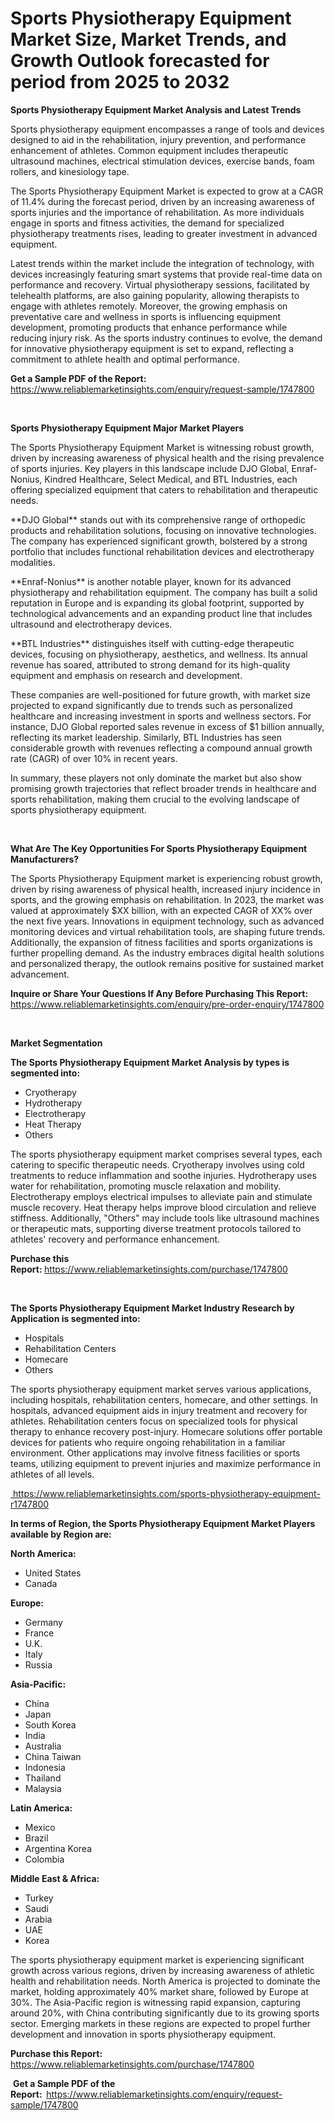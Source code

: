 <p><h1>Sports Physiotherapy Equipment Market Size, Market Trends, and Growth Outlook forecasted for period from 2025 to 2032</h1></p><p><strong>Sports Physiotherapy Equipment Market Analysis and Latest Trends</strong></p>
<p><p>Sports physiotherapy equipment encompasses a range of tools and devices designed to aid in the rehabilitation, injury prevention, and performance enhancement of athletes. Common equipment includes therapeutic ultrasound machines, electrical stimulation devices, exercise bands, foam rollers, and kinesiology tape. </p><p>The Sports Physiotherapy Equipment Market is expected to grow at a CAGR of 11.4% during the forecast period, driven by an increasing awareness of sports injuries and the importance of rehabilitation. As more individuals engage in sports and fitness activities, the demand for specialized physiotherapy treatments rises, leading to greater investment in advanced equipment. </p><p>Latest trends within the market include the integration of technology, with devices increasingly featuring smart systems that provide real-time data on performance and recovery. Virtual physiotherapy sessions, facilitated by telehealth platforms, are also gaining popularity, allowing therapists to engage with athletes remotely. Moreover, the growing emphasis on preventative care and wellness in sports is influencing equipment development, promoting products that enhance performance while reducing injury risk. As the sports industry continues to evolve, the demand for innovative physiotherapy equipment is set to expand, reflecting a commitment to athlete health and optimal performance.</p></p>
<p><strong>Get a Sample PDF of the Report:&nbsp;</strong> <a href="https://www.reliablemarketinsights.com/enquiry/request-sample/1747800?utm_campaign=2193&utm_medium=2&utm_source=Github&utm_content=ia&utm_term=16042025&utm_id=sports-physiotherapy-equipment">https://www.reliablemarketinsights.com/enquiry/request-sample/1747800</a></p>
<p>&nbsp;</p>
<p><strong>Sports Physiotherapy Equipment Major Market Players</strong></p>
<p><p>The Sports Physiotherapy Equipment Market is witnessing robust growth, driven by increasing awareness of physical health and the rising prevalence of sports injuries. Key players in this landscape include DJO Global, Enraf-Nonius, Kindred Healthcare, Select Medical, and BTL Industries, each offering specialized equipment that caters to rehabilitation and therapeutic needs.</p><p>**DJO Global** stands out with its comprehensive range of orthopedic products and rehabilitation solutions, focusing on innovative technologies. The company has experienced significant growth, bolstered by a strong portfolio that includes functional rehabilitation devices and electrotherapy modalities.</p><p>**Enraf-Nonius** is another notable player, known for its advanced physiotherapy and rehabilitation equipment. The company has built a solid reputation in Europe and is expanding its global footprint, supported by technological advancements and an expanding product line that includes ultrasound and electrotherapy devices.</p><p>**BTL Industries** distinguishes itself with cutting-edge therapeutic devices, focusing on physiotherapy, aesthetics, and wellness. Its annual revenue has soared, attributed to strong demand for its high-quality equipment and emphasis on research and development.</p><p>These companies are well-positioned for future growth, with market size projected to expand significantly due to trends such as personalized healthcare and increasing investment in sports and wellness sectors. For instance, DJO Global reported sales revenue in excess of $1 billion annually, reflecting its market leadership. Similarly, BTL Industries has seen considerable growth with revenues reflecting a compound annual growth rate (CAGR) of over 10% in recent years.</p><p>In summary, these players not only dominate the market but also show promising growth trajectories that reflect broader trends in healthcare and sports rehabilitation, making them crucial to the evolving landscape of sports physiotherapy equipment.</p></p>
<p>&nbsp;</p>
<p><strong>What Are The Key Opportunities For Sports Physiotherapy Equipment Manufacturers?</strong></p>
<p><p>The Sports Physiotherapy Equipment market is experiencing robust growth, driven by rising awareness of physical health, increased injury incidence in sports, and the growing emphasis on rehabilitation. In 2023, the market was valued at approximately $XX billion, with an expected CAGR of XX% over the next five years. Innovations in equipment technology, such as advanced monitoring devices and virtual rehabilitation tools, are shaping future trends. Additionally, the expansion of fitness facilities and sports organizations is further propelling demand. As the industry embraces digital health solutions and personalized therapy, the outlook remains positive for sustained market advancement.</p></p>
<p><strong>Inquire or Share Your Questions If Any Before Purchasing This Report:</strong> <a href="https://www.reliablemarketinsights.com/enquiry/pre-order-enquiry/1747800?utm_campaign=2193&utm_medium=2&utm_source=Github&utm_content=ia&utm_term=16042025&utm_id=sports-physiotherapy-equipment">https://www.reliablemarketinsights.com/enquiry/pre-order-enquiry/1747800</a></p>
<p>&nbsp;</p>
<p><strong>Market Segmentation</strong></p>
<p><strong>The Sports Physiotherapy Equipment Market Analysis by types is segmented into:</strong></p>
<p><ul><li>Cryotherapy</li><li>Hydrotherapy</li><li>Electrotherapy</li><li>Heat Therapy</li><li>Others</li></ul></p>
<p><p>The sports physiotherapy equipment market comprises several types, each catering to specific therapeutic needs. Cryotherapy involves using cold treatments to reduce inflammation and soothe injuries. Hydrotherapy uses water for rehabilitation, promoting muscle relaxation and mobility. Electrotherapy employs electrical impulses to alleviate pain and stimulate muscle recovery. Heat therapy helps improve blood circulation and relieve stiffness. Additionally, "Others" may include tools like ultrasound machines or therapeutic mats, supporting diverse treatment protocols tailored to athletes' recovery and performance enhancement.</p></p>
<p><strong>Purchase this Report:&nbsp;</strong><a href="https://www.reliablemarketinsights.com/purchase/1747800?utm_campaign=2193&utm_medium=2&utm_source=Github&utm_content=ia&utm_term=16042025&utm_id=sports-physiotherapy-equipment">https://www.reliablemarketinsights.com/purchase/1747800</a></p>
<p>&nbsp;</p>
<p><strong>The Sports Physiotherapy Equipment Market Industry Research by Application is segmented into:</strong></p>
<p><ul><li>Hospitals</li><li>Rehabilitation Centers</li><li>Homecare</li><li>Others</li></ul></p>
<p><p>The sports physiotherapy equipment market serves various applications, including hospitals, rehabilitation centers, homecare, and other settings. In hospitals, advanced equipment aids in injury treatment and recovery for athletes. Rehabilitation centers focus on specialized tools for physical therapy to enhance recovery post-injury. Homecare solutions offer portable devices for patients who require ongoing rehabilitation in a familiar environment. Other applications may involve fitness facilities or sports teams, utilizing equipment to prevent injuries and maximize performance in athletes of all levels.</p></p>
<p><a href="https://www.reliablemarketinsights.com/sports-physiotherapy-equipment-r1747800?utm_campaign=2193&utm_medium=2&utm_source=Github&utm_content=ia&utm_term=16042025&utm_id=sports-physiotherapy-equipment">&nbsp;https://www.reliablemarketinsights.com/sports-physiotherapy-equipment-r1747800</a></p>
<p><strong>In terms of Region, the Sports Physiotherapy Equipment Market Players available by Region are:</strong></p>
<p>
    <p> <strong> North America: </strong>
        <ul>
            <li>United States</li>
            <li>Canada</li>
        </ul>
        </p> 
    <p> <strong> Europe: </strong>
        <ul>
            <li>Germany</li>
            <li>France</li>
            <li>U.K.</li>
            <li>Italy</li>
            <li>Russia</li>
        </ul>
        </p> 
    <p> <strong> Asia-Pacific: </strong>
        <ul>
            <li>China</li>
            <li>Japan</li>
            <li>South Korea</li>
            <li>India</li>
            <li>Australia</li>
            <li>China Taiwan</li>
            <li>Indonesia</li>
            <li>Thailand</li>
            <li>Malaysia</li>
        </ul>
        </p> 
    <p> <strong> Latin America: </strong>
        <ul>
            <li>Mexico</li>
            <li>Brazil</li>
            <li>Argentina Korea</li>
            <li>Colombia</li>
        </ul>
        </p> 
    <p> <strong> Middle East & Africa: </strong>
        <ul>
            <li>Turkey</li>
            <li>Saudi</li>
            <li>Arabia</li>
            <li>UAE</li>
            <li>Korea</li>
        </ul>
    </p>
    </p>
<p><p>The sports physiotherapy equipment market is experiencing significant growth across various regions, driven by increasing awareness of athletic health and rehabilitation needs. North America is projected to dominate the market, holding approximately 40% market share, followed by Europe at 30%. The Asia-Pacific region is witnessing rapid expansion, capturing around 20%, with China contributing significantly due to its growing sports sector. Emerging markets in these regions are expected to propel further development and innovation in sports physiotherapy equipment.</p></p>
<p><strong>Purchase this Report: </strong><a href="https://www.reliablemarketinsights.com/purchase/1747800?utm_campaign=2193&utm_medium=2&utm_source=Github&utm_content=ia&utm_term=16042025&utm_id=sports-physiotherapy-equipment">https://www.reliablemarketinsights.com/purchase/1747800</a></p>
<p>&nbsp;<strong>Get a Sample PDF of the Report:&nbsp;&nbsp;</strong><a href="https://www.reliablemarketinsights.com/enquiry/request-sample/1747800?utm_campaign=2193&utm_medium=2&utm_source=Github&utm_content=ia&utm_term=16042025&utm_id=sports-physiotherapy-equipment">https://www.reliablemarketinsights.com/enquiry/request-sample/1747800</a></p>
<p><strong></strong></p>
<p><p></p><p></p><p></p></p>